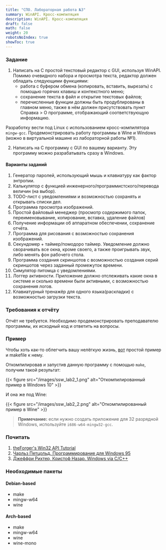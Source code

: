 ```yaml
---
title: "СПО. Лабораторная работа №3"
summary: WinAPI. Кросс-компиляция
description: WinAPI. Кросс-компиляция
draft: false
math: false
weight: 20
robotsNoIndex: true
showToc: true
---
```


### Задание

1. Написать на С простой текстовый редактор с GUI, используя WinAPI. Помимо очевидного набора и просмотра текста, редактор должен обладать следующими функциями:
    * работа с буфером обмена (копировать, вставить, вырезать) c помощью горячих клавиш и контекстного меню;
    * сохранение текста в файл и открытие текстовых файлов;
    * перечисленные функции должны быть продублированы в главном меню, также в нём должен присутствовать пункт Справка > О программе, отображающий соответствующую информацию.

 Разработку вести под Linux c использованием кросс-компилятора `mingw-gcc`. Продемонстрировать работу программы в Wine и Windows (можно в виртуальной машине из лабораторной работы №1).

2. Написать на C программу c GUI по вашему варианту. Эту программу можно разрабатывать сразу в Windows.

#### Варианты заданий

1. Генератор паролей, использующий мышь и клавиатуру как фактор энтропии.
2. Калькулятор с функцией инженерного/программистского/перевода величин (на выбор).
3. TODO-лист с уведомлениями и возможностью сохранять и открывать списки дел.
4. Программа просмотра изображений.
5. Простой файловый менеджер (просмотр содержимого папок, переименовывание, копирование, вставка, удаление файлов)
6. Получение информации об аппаратном обеспечении, сохранение отчёта.
7. Программа для рисования с возможностью сохранения изображений.
8. Секундомер + таймер/помодоро таймер. Уведомление должно сворачивать все окна, кроме своего, а также проигрывать звук, либо менять фон рабочего стола.
9. Программа создания скриншотов с возможностью создания серий скриншотов через заданный промежуток времени.
10. Симулятор питомца с уведомлениями.
11. Логгер активности. Приложение должно отслеживать какие окна в системе и сколько времени были активными, с возможностью сохранения логов.
12. Клавиатурный тренажёр для одного языка(раскладки) с возможностью загрузки текста.

### Требования к отчёту
Отчёт не требуется. Необходимо продемонстрировать преподавателю программы, их исходный код и ответить на вопросы.

### Пример

Чтобы хоть как-то облегчить вашу нелёгкую жизнь, [вот](/ssw/lab03_src.zip) простой пример и makefile к нему.


Откомпилировав и запустив данную программу с помощью `make`, получим такой результат:

{{< figure src="/images/ssw_lab2_1.png" alt="Откомпилированный пример в Windows 10" >}}

И она же под Wine:

{{< figure src="/images/ssw_lab2_2.png" alt="Откомпилированный пример в Wine" >}}

>**Примечание:** если нужно создать приложение для 32 разрядной Windows, используйте `i686-w64-mingw32-gcc`.

### Почитать

1. [theForger's Win32 API Tutorial](/books/ssw/lab03/forgers_win32_tutorial.pdf)
2. [Чарльз Петцольд. Программирование для Windows 95](/books/ssw/lab03/petzold_programming_windows.pdf)
3. [Джеффри Рихтер, Кристоф Назар. Windows via C/C++](/books/ssw/lab03/richter_windows_via_c_cpp.pdf)

### Необходимые пакеты

#### Debian-based

* make
* mingw-w64
* wine

#### Arch-based

* make
* mingw-w64
* wine
* wine-mono
